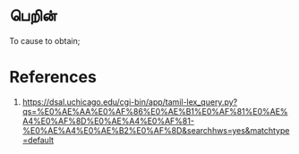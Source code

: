 # பெறின்

To cause to obtain;

# References
1. https://dsal.uchicago.edu/cgi-bin/app/tamil-lex_query.py?qs=%E0%AE%AA%E0%AF%86%E0%AE%B1%E0%AF%81%E0%AE%A4%E0%AF%8D%E0%AE%A4%E0%AF%81-%E0%AE%A4%E0%AE%B2%E0%AF%8D&searchhws=yes&matchtype=default
